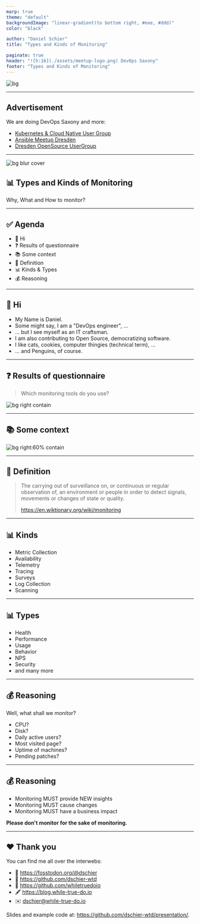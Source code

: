 ```yaml
---
marp: true
theme: "default"
backgroundImage: "linear-gradient(to bottom right, #eee, #ddd)"
color: "black"

author: "Daniel Schier"
title: "Types and Kinds of Monitoring"

paginate: true
header: "![h:16](./assets/meetup-logo.png) DevOps Saxony"
footer: "Types and Kinds of Monitoring"
---
```


<!--
_paginate: skip
-->

![bg](./assets/devops-saxony.png)

---

<!--
_paginate: skip
-->

## Advertisement

We are doing DevOps Saxony and more:

- [Kubernetes & Cloud Native User Group](https://www.meetup.com/de-DE/kubernetes-and-cloud-native-group-dresden/)
- [Ansible Meetup Dresden](https://www.meetup.com/de-DE/ansible-meetup-dresden/)
- [Dresden OpenSource UserGroup](https://www.meetup.com/ddos-usergroup/)

---
<!--
_color: white
-->

![bg blur cover](./assets/bg_grafana.jpg)

## 📊 Types and Kinds of Monitoring

Why, What and How to monitor?

---

## ✅ Agenda

- 👋 Hi
- ❓ Results of questionnaire
- 📚 Some context
- 📕 Definition
- 📊 Kinds & Types
- 💰 Reasoning

---

## 👋 Hi

- My Name is Daniel.
- Some might say, I am a "DevOps engineer", ...
- ... but I see myself as an IT craftsman.
- I am also contributing to Open Source, democratizing software.
- I like cats, cookies, computer thingies (technical term), ...
- ... and Penguins, of course.

---

## ❓ Results of questionnaire

> Which monitoring tools do you use?

![bg right contain](./assets/results-wordcloud.png)

---

## 📚 Some context

![bg right:60% contain](./assets/devops-lifecycle.png)

---

## 📕 Definition

> The carrying out of surveillance on, or continuous or regular
> observation of, an environment or people in order to detect
> signals, movements or changes of state or quality.
>
> <https://en.wiktionary.org/wiki/monitoring>

---

## 📊 Kinds

- Metric Collection
- Availability
- Telemetry
- Tracing
- Surveys
- Log Collection
- Scanning

---

## 📊 Types

- Health
- Performance
- Usage
- Behavior
- NPS
- Security
- and many more

---

## 💰 Reasoning

Well, what shall we monitor?

- CPU?
- Disk?
- Daily active users?
- Most visited page?
- Uptime of machines?
- Pending patches?

---

## 💰 Reasoning

- Monitoring MUST provide NEW insights
- Monitoring MUST cause changes
- Monitoring MUST have a business impact

**Please don't monitor for the sake of monitoring.**

---

## :heart: Thank you

You can find me all over the interwebs:

- 🐘 <https://fosstodon.org/@dschier>
- 🔧 <https://github.com/dschier-wtd>
- 🔧 <https://github.com/whiletruedoio>
- 🖋️ <https://blog.while-true-do.io>
- ✉️ dschier@while-true-do.io

Slides and example code at: <https://github.com/dschier-wtd/presentation/>.
